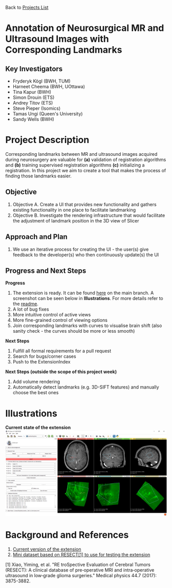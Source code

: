 Back to [Projects List](../../README.md#ProjectsList)

# Annotation of Neurosurgical MR and Ultrasound Images with Corresponding Landmarks

## Key Investigators

- Fryderyk Kögl (BWH, TUM)
- Harneet Cheema (BWH, UOttawa)
- Tina Kapur (BWH)
- Simon Drouin (ETS)
- Andrey Titov (ETS)
- Steve Pieper (Isomics)
- Tamas Ungi (Queen's University)
- Sandy Wells (BWH)

# Project Description

<!-- Add a short paragraph describing the project. -->
Corresponding landmarks between MR and ultrasound images acquired during neurosurgery are valuable for **(a)**
validation of registration algorithms and **(b)** training supervised registration algorithms **(c)** initializing a
registration. In this project we aim to create a tool that makes the process of finding those landmarks easier.

## Objective

<!-- Describe here WHAT you would like to achieve (what you will have as end result). -->

1. Objective A. Create a UI that provides new functionality and gathers existing functionality in one place to
facilitate landmarking
2. Objective B. Investigate the rendering infrastructure that would facilitate the adjustment of landmark position in
the 3D view of Slicer

## Approach and Plan

<!-- Describe here HOW you would like to achieve the objectives stated above. -->

1. We use an iterative process for creating the UI - the user(s) give feedback to the developer(s) who then continuously
update(s) the UI


## Progress and Next Steps

<!-- Update this section as you make progress, describing of what you have ACTUALLY DONE. If there are specific steps
that you could not complete then you can describe them here, too. -->

**Progress**
1. The extension is ready. It can be found
[here](https://github.com/koegl/mthesis-slicerLandmarkingView) on the main branch. A screenshot can be seen
below in **Illustrations**. For more details refer to the
[readme](https://github.com/koegl/mthesis-slicerLandmarkingView#readme).
2. A lot of bug fixes
3. More intuitive control of active views
4. More fine-grained control of viewing options
5. Join corresponding landmarks with curves to visualise brain shift (also sanity check - the curves should be more or less smooth)

**Next Steps**
1. Fulfill all formal requirements for a pull request
2. Search for bugs/corner cases
3. Push to the ExtensionIndex

**Next Steps (outside the scope of this project week)**
1. Add volume rendering
2. Automatically detect landmarks (e.g. 3D-SIFT features) and manually choose the best ones

# Illustrations
<!-- Add pictures and links to videos that demonstrate what has been accomplished.
![Some more images](Example2.jpg)
-->
**Current state of the extension**
![Screenshot of the current state of the extension](https://github.com/koegl/SlicerMRUSLandmarking/raw/main/misc/GUIpreview.png)

# Background and References

<!-- If you developed any software, include link to the source code repository. If possible, also add links to sample
data, and to any relevant publications. -->

1. [Current version of the extension](https://github.com/koeglfryderyk/mthesis-slicerLandmarkingView)
2. [Mini dataset based on RESECT[1] to use for testing the extension](https://www.dropbox.com/sh/gabm0rqdh8kttj6/AADJfwfJnduJG4GJ92tygPufa?dl=0)

[1] Xiao, Yiming, et al. "RE troSpective Evaluation of Cerebral Tumors (RESECT): A clinical database of pre‐operative
MRI and intra‐operative ultrasound in low‐grade glioma surgeries." Medical physics 44.7 (2017): 3875-3882.
